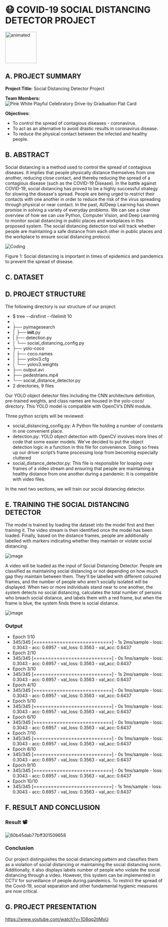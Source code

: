 # 😷 COVID-19 SOCIAL DISTANCING DETECTOR PROJECT
<img src="https://user-images.githubusercontent.com/73053555/121768609-97a80700-cb91-11eb-86f2-968a503c4210.gif" style="width: 100px; height: 100px" alt="animated" />

## A. PROJECT SUMMARY

**Project Title:** Social Distancing Detector Project

**Team Members:** 
![Pink White Playful   Celebratory Drive-by Graduation Flat Card](https://user-images.githubusercontent.com/73053555/121768162-4860d700-cb8f-11eb-984b-04e22dd0b987.png)


**Objectives:**
- To control the spread of contagious diseases - coronavirus.
- To act as an alternative to avoid drastic results in coronavirus disease.
- To reduce the physical contact between the infected and healthy people.

## B.  ABSTRACT 
Social distancing is a method used to control the spread of contagious diseases. It implies that people physically distance themselves from one another, reducing close contact, and thereby reducing the spread of a contagious disease (such as the COVID-19 Disease). In the battle against COVID-19, social distancing has proved to be a highly successful strategy for slowing the disease's spread. People are being urged to restrict their contacts with one another in order to reduce the risk of the virus spreading through physical or near contact. In the past, AI/Deep Learning has shown promise in solving a variety of everyday problems. We can see a clear overview of how we can use Python, Computer Vision, and Deep Learning to monitor social distancing in public places and workplaces in this proposed system. The social distancing detection tool will track whether people are maintaining a safe distance from each other in public places and the workplace to ensure social distancing protocol.

![Coding](https://www.pyimagesearch.com/wp-content/uploads/2020/05/social_distance_detector_example.png)

Figure 1: Social distancing is important in times of epidemics and pandemics to prevent the spread of disease.

## C.  DATASET

## D.  PROJECT STRUCTURE

The following directory is our structure of our project:

- $ tree --dirsfirst --filelimit 10
- .
- ├── pyimagesearch
- │   ├── __init__.py
- |   ├── detection.py
- │   └── social_distancing_config.py
- ├── yolo-coco
- │   ├── coco.names
- │   ├── yolov3.cfg
- │   └── yolov3.weights
- ├── output.avi
- ├── pedestrians.mp4
- └── social_distance_detector.py
- 2 directories, 9 files

Our YOLO object detector files including the CNN architecture definition, pre-trained weights, and class names are housed in the yolo-coco/ directory. This YOLO model is compatible with OpenCV’s DNN module.

Three python scripts will be reviewed:

- social_distancing_config.py: A Python file holding a number of constants in one convenient place.
- detection.py: YOLO object detection with OpenCV involves more lines of code that some easier models. We’ve decided to put the object detection logic in a function in this file for convenience. Doing so frees up our driver script’s frame processing loop from becoming especially cluttered
- social_distance_detector.py: This file is responsible for looping over frames of a video stream and ensuring that people are maintaining a healthy distance from one another during a pandemic. It is compatible with video files.

In the next two sections, we will train our social distancing detector.

## E. TRAINING THE SOCIAL DISTANCING DETECTOR

The model is trained by loading the dataset into the model first and then training it. The video stream is then identified once the model has been loaded. Finally, based on the distance frames, people are additionally labelled with markers indicating whether they maintain or violate social distancing.

![image](https://user-images.githubusercontent.com/74868126/121727464-8671e280-cb1e-11eb-8e0b-e094b2ac682e.png)

A video will be loaded as the input of Social Distancing Detector. People are classified as maintaining social distancing or not depending on how much gap they maintain between them. They'll be labelled with different coloured frames, and the number of people who aren't socially isolated will be displayed. When two or more individuals stand near to one another, the system detects no social distancing, calculates the total number of persons who breach social distance, and labels them with a red frame, but when the frame is blue, the system finds there is social distance.

![image](https://user-images.githubusercontent.com/74868126/121729429-0ac56500-cb21-11eb-8c55-e9d8adab609e.png)

### Output
- Epoch 1/10
- 345/345 [===========================] - 1s 2ms/sample - loss: 0.3043 - acc: 0.6957 - val_loss: 0.3563 - val_acc: 0.6437
- Epoch 2/10
- 345/345 [===========================] - 0s 1ms/sample - loss: 0.3043 - acc: 0.6957 - val_loss: 0.3563 - val_acc: 0.6437
- Epoch 3/10
- 345/345 [===========================] - 1s 2ms/sample - loss: 0.3043 - acc: 0.6957 - val_loss: 0.3563 - val_acc: 0.6437
- Epoch 4/10
- 345/345 [===========================] - 0s 1ms/sample - loss: 0.3043 - acc: 0.6957 - val_loss: 0.3563 - val_acc: 0.6437
- Epoch 5/10
- 345/345 [===========================] - 0s 1ms/sample - loss: 0.3043 - acc: 0.6957 - val_loss: 0.3563 - val_acc: 0.6437
- Epoch 6/10
- 345/345 [===========================] - 0s 1ms/sample - loss: 0.3043 - acc: 0.6957 - val_loss: 0.3563 - val_acc: 0.6437
- Epoch 7/10
- 345/345 [===========================] - 0s 1ms/sample - loss: 0.3043 - acc: 0.6957 - val_loss: 0.3563 - val_acc: 0.6437
- Epoch 8/10
- 345/345 [===========================] - 0s 1ms/sample - loss: 0.3043 - acc: 0.6957 - val_loss: 0.3563 - val_acc: 0.6437
- Epoch 9/10
- 345/345 [===========================] - 0s 1ms/sample - loss: 0.3043 - acc: 0.6957 - val_loss: 0.3563 - val_acc: 0.6437
- Epoch 10/10
- 345/345 [===========================] - 1s 1ms/sample - loss: 0.3043 - acc: 0.6957 - val_loss: 0.3563 - val_acc: 0.6437

## F.  RESULT AND CONCLUSION

### Result 📽️

![60b45dab77bff301509658](https://user-images.githubusercontent.com/73053555/120137446-eacfa080-c206-11eb-8d56-52484a170b04.gif)

### Conclusion
Our project distinguishes the social distancing pattern and classifies them as a violation of social distancing or maintaining the social distancing norm. Additionally, it also displays labels number of people who violate the social distancing through a video. However, this system can be implemented in CCTV for surveillance of people during pandemics. To restrict the spread of the Covid-19, social separation and other fundamental hygienic measures are now critical.



## G.  PROJECT PRESENTATION 
https://www.youtube.com/watch?v=1D8qq2tjMxU
